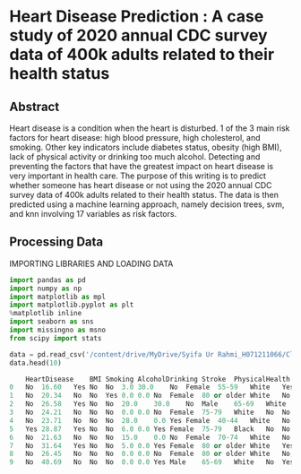 # Heart Disease Prediction : A case study of 2020 annual CDC survey data of 400k adults related to their health status

## Abstract

Heart disease is a condition when the heart is disturbed. 1 of the 3 main risk factors for heart disease: high blood pressure, high cholesterol, and smoking. Other key indicators include diabetes status, obesity (high BMI), lack of physical activity or drinking too much alcohol. Detecting and preventing the factors that have the greatest impact on heart disease is very important in health care. The purpose of this writing is to predict whether someone has heart disease or not using the 2020 annual CDC survey data of 400k adults related to their health status. The data is then predicted using a machine learning approach, namely decision trees, svm, and knn involving 17 variables as risk factors.

## Processing Data

IMPORTING LIBRARIES AND LOADING DATA
```python
import pandas as pd
import numpy as np
import matplotlib as mpl
import matplotlib.pyplot as plt
%matplotlib inline
import seaborn as sns
import missingno as msno
from scipy import stats
```
```python
data = pd.read_csv('/content/drive/MyDrive/Syifa Ur Rahmi_H071211066/Classification/heart_2020_cleaned.csv')
data.head(10)
```
```python
	HeartDisease	BMI	Smoking	AlcoholDrinking	Stroke	PhysicalHealth	MentalHealth	DiffWalking	Sex	AgeCategory	Race	Diabetic	PhysicalActivity	GenHealth	SleepTime	Asthma	KidneyDisease	SkinCancer
0	No	16.60	Yes	No	No	3.0	30.0	No	Female	55-59	White	Yes	Yes	Very good	5.0	Yes	No	Yes
1	No	20.34	No	No	Yes	0.0	0.0	No	Female	80 or older	White	No	Yes	Very good	7.0	No	No	No
2	No	26.58	Yes	No	No	20.0	30.0	No	Male	65-69	White	Yes	Yes	Fair	8.0	Yes	No	No
3	No	24.21	No	No	No	0.0	0.0	No	Female	75-79	White	No	No	Good	6.0	No	No	Yes
4	No	23.71	No	No	No	28.0	0.0	Yes	Female	40-44	White	No	Yes	Very good	8.0	No	No	No
5	Yes	28.87	Yes	No	No	6.0	0.0	Yes	Female	75-79	Black	No	No	Fair	12.0	No	No	No
6	No	21.63	No	No	No	15.0	0.0	No	Female	70-74	White	No	Yes	Fair	4.0	Yes	No	Yes
7	No	31.64	Yes	No	No	5.0	0.0	Yes	Female	80 or older	White	Yes	No	Good	9.0	Yes	No	No
8	No	26.45	No	No	No	0.0	0.0	No	Female	80 or older	White	No, borderline diabetes	No	Fair	5.0	No	Yes	No
9	No	40.69	No	No	No	0.0	0.0	Yes	Male	65-69	White	No	Yes	Good	10.0	No	No	No
```


